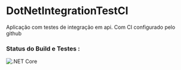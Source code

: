 # DotNetIntegrationTestCI

Aplicação com testes de integração em api.
Com CI configurado pelo github


### Status do Build e Testes :

![.NET Core](https://github.com/felipe-rodrigues/DotNetIntegrationTestCI/workflows/.NET%20Core/badge.svg?branch=master)
